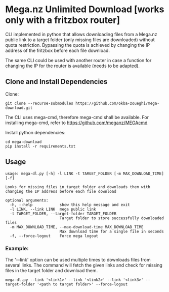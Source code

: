 # Mega.nz Unlimited Download [works only with a fritzbox router]

CLI implemented in python that allows downloading files from a Mega.nz public link to a target folder (only missing files are downloaded) without quota restriction.
Bypassing the quota is achieved by changing the IP address of the fritzbox before each file download.

The same CLI could be used with another router in case a function for changing the IP for the router is available (needs to be adapted).

## Clone and Install Dependencies

Clone:

```shell
git clone --recurse-submodules https://github.com/okba-zoueghi/mega-download.git
```

The CLI uses mega-cmd, therefore mega-cmd shall be available.
For installing mega-cmd, refer to https://github.com/meganz/MEGAcmd

Install python dependencies:

```shell
cd mega-download
pip install -r requirements.txt
```

## Usage

```
usage: mega-dl.py [-h] -l LINK -t TARGET_FOLDER [-m MAX_DOWNLOAD_TIME] [-f]

Looks for missing files in target folder and downloads them with changing the IP address before each file download

optional arguments:
  -h, --help            show this help message and exit
  -l LINK, --link LINK  mega public link
  -t TARGET_FOLDER, --target-folder TARGET_FOLDER
                        Target folder to store successfully downloaded files
  -m MAX_DOWNLOAD_TIME, --max-download-time MAX_DOWNLOAD_TIME
                        Max download time for a single file in seconds
  -f, --force-logout    Force mega logout
```

### Example:

The '--link' option can be used multiple times to downloads files from several links.
The command will fetch the given links and check for missing files in the target folder and download them.

```shell
mega-dl.py --link '<link1>' --link '<link2>' --link '<link3>' --target-folder '<path to target folder>' --force-logout
```
